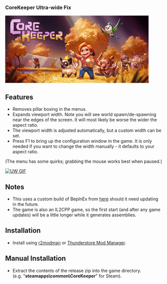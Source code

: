### CoreKeeper Ultra-wide Fix

![Game Logo](header.jpg)<br>

## Features

- Removes pillar boxing in the menus.
- Expands viewport width. Note you will see world spawn/de-spawning near the edges of the screen. It will most likely be worse the wider the aspect ratio.
- The viewport width is adjusted automatically, but a custom width can be set.
- Press F1 to bring up the configuration window in the game. It is only needed if you want to change the width manually - it defaults to your aspect ratio.

(The menu has some quirks; grabbing the mouse works best when paused.)

[![UW GIF](https://media.giphy.com/media/v1.Y2lkPTc5MGI3NjExMjY2MzMwZTQ2YzdjODY3OWE2OTY5YThjOTMxNzQ1OGFhYTUyMTgwOSZlcD12MV9pbnRlcm5hbF9naWZzX2dpZklkJmN0PWc/Vly31yunWvflrn924j/giphy.gif)](https://www.youtube.com/watch?v=Z2gL4cB0-w0 "UW GIF")

## Notes

- This uses a custom build of BepInEx from [here](https://core-keeper.thunderstore.io/package/BepInEx/BepInExPack_Core_Keeper/) should it need updating in the future.
- The game is also an IL2CPP game, so the first start (and after any game updates) will be a little longer while it generates assemblies.

## Installation
- Install using [r2modman](https://thunderstore.io/package/ebkr/r2modman/) or [Thunderstore Mod Manager](https://thunderstore.io/package/ebkr/Thunderstore_Mod_Manager/).

## Manual Installation
- Extract the contents of the release zip into the game directory.<br />(e.g. "**steamapps\common\CoreKeeper**" for Steam).

